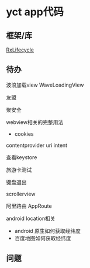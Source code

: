 # yct app代码



## 框架/库

[RxLifecycle](https://github.com/trello/RxLifecycle)



## 待办

波浪加载view WaveLoadingView

友盟

聚安全

webview相关的完整用法

+ cookies

contentprovider uri intent

查看keystore

旅游卡测试

键盘退出

scrollerview

阿里路由 AppRoute

android location相关

+ android 原生如何获取经纬度 
+ 百度地图如何获取经纬度

## 问题